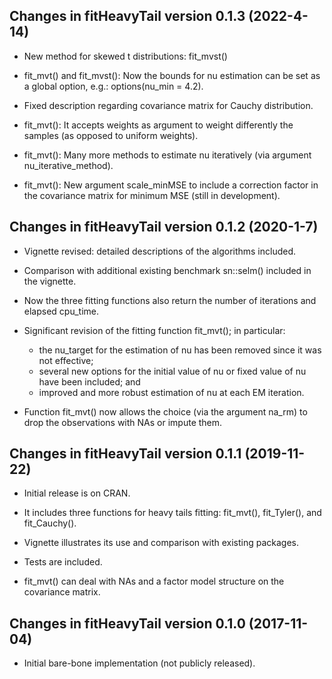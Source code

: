 ## Changes in fitHeavyTail version 0.1.3 (2022-4-14)

* New method for skewed t distributions: fit_mvst()

* fit_mvt() and fit_mvst(): Now the bounds for nu estimation can be set as a global option, e.g.: options(nu_min = 4.2).

* Fixed description regarding covariance matrix for Cauchy distribution.

* fit_mvt(): It accepts weights as argument to weight differently the samples (as opposed to uniform weights).

* fit_mvt(): Many more methods to estimate nu iteratively (via argument nu_iterative_method).

* fit_mvt(): New argument scale_minMSE to include a correction factor in the covariance matrix for minimum MSE (still in development).


## Changes in fitHeavyTail version 0.1.2 (2020-1-7)

* Vignette revised: detailed descriptions of the algorithms included.

* Comparison with additional existing benchmark sn::selm() included in the vignette.

* Now the three fitting functions also return the number of iterations and elapsed cpu_time.

* Significant revision of the fitting function fit_mvt(); in particular:

  - the nu_target for the estimation of nu has been removed since it was not effective;
  - several new options for the initial value of nu or fixed value of nu have been included; and
  - improved and more robust estimation of nu at each EM iteration.

* Function fit_mvt() now allows the choice (via the argument na_rm) to drop the observations with NAs 
  or impute them.


## Changes in fitHeavyTail version 0.1.1 (2019-11-22)

* Initial release is on CRAN.

* It includes three functions for heavy tails fitting: fit_mvt(), fit_Tyler(), and fit_Cauchy().

* Vignette illustrates its use and comparison with existing packages.

* Tests are included.

* fit_mvt() can deal with NAs and a factor model structure on the covariance matrix.


## Changes in fitHeavyTail version 0.1.0 (2017-11-04)

* Initial bare-bone implementation (not publicly released).
